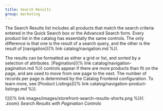 ```yaml
---
title: Search Results
group: marketing
---
```


The Search Results list includes all products that match the search criteria entered in the Quick Search box or the Advanced Search form. Every product list in the catalog has essentially the same controls. The only difference is that one is the result of a search query, and the other is the result of [navigation]({% link catalog/navigation.md %}).

The results can be formatted as either a grid or list, and sorted by a selection of attributes. [Pagination]({% link catalog/navigation-pagination.md %}) controls appear if there are more products than fit on the page, and are used to move from one page to the next. The number of records per page is determined by the Catalog Frontend configuration. To learn more, see [Product Listings]({% link catalog/navigation-product-listings.md %}).

![]({% link images/images/storefront-search-results-shorts.png %}){: .zoom}
*Search Results with Pagination Controls*
